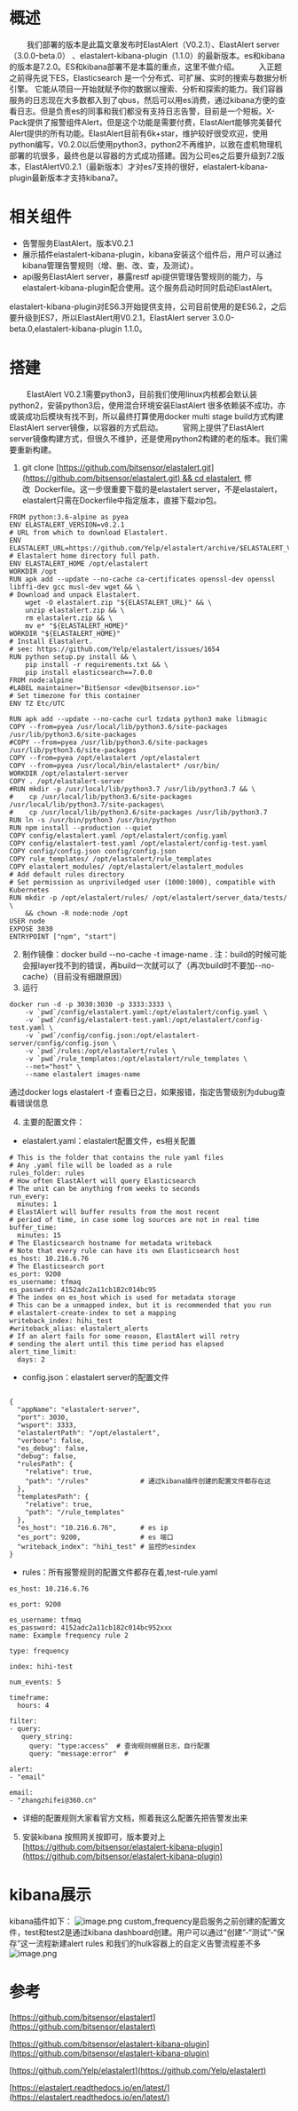 # 概述
&nbsp;&nbsp;&nbsp;&nbsp;&nbsp;&nbsp;&nbsp;&nbsp;我们部署的版本是此篇文章发布时ElastAlert（V0.2.1）、ElastAlert server（3.0.0-beta.0） 、elastalert-kibana-plugin（1.1.0）的最新版本。es和kibana的版本是7.2.0。ES和kibana部署不是本篇的重点，这里不做介绍。
&nbsp;&nbsp;&nbsp;&nbsp;&nbsp;&nbsp;&nbsp;&nbsp;入正题之前得先说下ES，Elasticsearch 是一个分布式、可扩展、实时的搜索与数据分析引擎。 它能从项目一开始就赋予你的数据以搜索、分析和探索的能力。我们容器服务的日志现在大多数都入到了qbus，然后可以用es消费，通过kibana方便的查看日志。但是负责es的同事和我们都没有支持日志告警，目前是一个短板。X-Pack提供了报警组件Alert，但是这个功能是需要付费，ElastAlert能够完美替代Alert提供的所有功能。ElastAlert目前有6k+star，维护较好很受欢迎，使用python编写，V0.2.0以后使用python3，python2不再维护，以致在虚机物理机部署的坑很多，最终也是以容器的方式成功搭建。因为公司es之后要升级到7.2版本，ElastAlertV0.2.1（最新版本）才对es7支持的很好，elastalert-kibana-plugin最新版本才支持kibana7。
# 相关组件
* 告警服务ElastAlert，版本V0.2.1
* 展示插件elastalert-kibana-plugin，kibana安装这个组件后，用户可以通过kibana管理告警规则（增、删、改、查，及测试）。
* api服务ElastAlert  server，暴露restf api提供管理告警规则的能力，与elastalert-kibana-plugin配合使用。这个服务启动时同时启动ElastAlert。

elastalert-kibana-plugin对ES6.3开始提供支持，公司目前使用的是ES6.2，之后要升级到ES7，所以ElastAlert用V0.2.1，ElastAlert  server 3.0.0-beta.0,elastalert-kibana-plugin 1.1.0。
# 搭建
&nbsp;&nbsp;&nbsp;&nbsp;&nbsp;&nbsp;&nbsp;&nbsp;ElastAlert V0.2.1需要python3，目前我们使用linux内核都会默认装python2，安装python3后，使用混合环境安装ElastAlert 很多依赖装不成功，亦或装成功后模块有找不到，所以最终打算使用docker multi stage build方式构建ElastAlert  server镜像，以容器的方式启动。
&nbsp;&nbsp;&nbsp;&nbsp;&nbsp;&nbsp;&nbsp;&nbsp;官网上提供了ElastAlert  server镜像构建方式，但很久不维护，还是使用python2构建的老的版本。我们需要重新构建。
1. git clone [https://github.com/bitsensor/elastalert.git](https://github.com/bitsensor/elastalert.git) && cd elastalert  修改  Dockerfile。这一步很重要下载的是elastalert server，不是elastalert，elastalert只需在Dockerfile中指定版本，直接下载zip包。
```
FROM python:3.6-alpine as pyea
ENV ELASTALERT_VERSION=v0.2.1
# URL from which to download Elastalert.
ENV ELASTALERT_URL=https://github.com/Yelp/elastalert/archive/$ELASTALERT_VERSION.zip
# Elastalert home directory full path.
ENV ELASTALERT_HOME /opt/elastalert
WORKDIR /opt
RUN apk add --update --no-cache ca-certificates openssl-dev openssl libffi-dev gcc musl-dev wget && \
# Download and unpack Elastalert.
    wget -O elastalert.zip "${ELASTALERT_URL}" && \
    unzip elastalert.zip && \
    rm elastalert.zip && \
    mv e* "${ELASTALERT_HOME}"
WORKDIR "${ELASTALERT_HOME}"
# Install Elastalert.
# see: https://github.com/Yelp/elastalert/issues/1654
RUN python setup.py install && \
    pip install -r requirements.txt && \
    pip install elasticsearch==7.0.0
FROM node:alpine
#LABEL maintainer="BitSensor <dev@bitsensor.io>"
# Set timezone for this container
ENV TZ Etc/UTC
 
RUN apk add --update --no-cache curl tzdata python3 make libmagic
COPY --from=pyea /usr/local/lib/python3.6/site-packages /usr/lib/python3.6/site-packages
#COPY --from=pyea /usr/lib/python3.6/site-packages /usr/lib/python3.6/site-packages
COPY --from=pyea /opt/elastalert /opt/elastalert
COPY --from=pyea /usr/local/bin/elastalert* /usr/bin/
WORKDIR /opt/elastalert-server
COPY . /opt/elastalert-server
#RUN mkdir -p /usr/local/lib/python3.7 /usr/lib/python3.7 && \
#    cp /usr/local/lib/python3.6/site-packages /usr/local/lib/python3.7/site-packages\
#    cp /usr/local/lib/python3.6/site-packages /usr/lib/python3.7
RUN ln -s /usr/bin/python3 /usr/bin/python
RUN npm install --production --quiet
COPY config/elastalert.yaml /opt/elastalert/config.yaml
COPY config/elastalert-test.yaml /opt/elastalert/config-test.yaml
COPY config/config.json config/config.json
COPY rule_templates/ /opt/elastalert/rule_templates
COPY elastalert_modules/ /opt/elastalert/elastalert_modules
# Add default rules directory
# Set permission as unpriviledged user (1000:1000), compatible with Kubernetes
RUN mkdir -p /opt/elastalert/rules/ /opt/elastalert/server_data/tests/ \
    && chown -R node:node /opt
USER node
EXPOSE 3030
ENTRYPOINT ["npm", "start"]
```
2. 制作镜像：docker build --no-cache  -t   image-name  .
注：build的时候可能会报layer找不到的错误，再build一次就可以了（再次build时不要加--no-cache）（目前没有细跟原因）
3. 运行
```
docker run -d -p 3030:3030 -p 3333:3333 \
    -v `pwd`/config/elastalert.yaml:/opt/elastalert/config.yaml \
    -v `pwd`/config/elastalert-test.yaml:/opt/elastalert/config-test.yaml \
    -v `pwd`/config/config.json:/opt/elastalert-server/config/config.json \
    -v `pwd`/rules:/opt/elastalert/rules \
    -v `pwd`/rule_templates:/opt/elastalert/rule_templates \
    --net="host" \
    --name elastalert images-name
```
 通过docker logs elastalert -f 查看日之日，如果报错，指定告警级别为dubug查看错误信息
 
4. 主要的配置文件：
* elastalert.yaml：elastalert配置文件，es相关配置
```
# This is the folder that contains the rule yaml files
# Any .yaml file will be loaded as a rule
rules_folder: rules
# How often ElastAlert will query Elasticsearch
# The unit can be anything from weeks to seconds
run_every:
  minutes: 1
# ElastAlert will buffer results from the most recent
# period of time, in case some log sources are not in real time
buffer_time:
  minutes: 15
# The Elasticsearch hostname for metadata writeback
# Note that every rule can have its own Elasticsearch host
es_host: 10.216.6.76
# The Elasticsearch port
es_port: 9200
es_username: tfmaq
es_password: 4152adc2a11cb182c014bc95
# The index on es_host which is used for metadata storage
# This can be a unmapped index, but it is recommended that you run
# elastalert-create-index to set a mapping
writeback_index: hihi_test
#writeback_alias: elastalert_alerts
# If an alert fails for some reason, ElastAlert will retry
# sending the alert until this time period has elapsed
alert_time_limit:
  days: 2
```
* config.json：elastalert server的配置文件
```

{
  "appName": "elastalert-server",
  "port": 3030,
  "wsport": 3333,
  "elastalertPath": "/opt/elastalert",
  "verbose": false,
  "es_debug": false,
  "debug": false,
  "rulesPath": {
    "relative": true,
    "path": "/rules"             # 通过kibana插件创建的配置文件都存在这
  },
  "templatesPath": {
    "relative": true,
    "path": "/rule_templates"
  },
  "es_host": "10.216.6.76",      # es ip
  "es_port": 9200,               # es 端口
  "writeback_index": "hihi_test" # 监控的esindex
}
```
* rules：所有报警规则的配置文件都存在着,test-rule.yaml
```
es_host: 10.216.6.76

es_port: 9200

es_username: tfmaq
es_password: 4152adc2a11cb182c014bc952xxx
name: Example frequency rule 2

type: frequency

index: hihi-test

num_events: 5

timeframe:
  hours: 4

filter:
- query:
   query_string:
     query: "type:access"  # 查询规则根据日志，自行配置
     query: "message:error"  #

alert:
- "email"

email:
- "zhangzhifei@360.cn" 
```
* 详细的配置规则大家看官方文档，照着我这么配置先把告警发出来
5. 安装kibana
按照网关按即可，版本要对上[https://github.com/bitsensor/elastalert-kibana-plugin](https://github.com/bitsensor/elastalert-kibana-plugin)
# kibana展示
kibana插件如下：
![image.png](https://upload-images.jianshu.io/upload_images/14774548-28d28f3c2e2a7876.png?imageMogr2/auto-orient/strip%7CimageView2/2/w/1240)
custom_frequency是启服务之前创建的配置文件，test和test2是通过kibana dashboard创建。用户可以通过“创建”-“测试”-“保存”这一流程新建alert rules 和我们的hulk容器上的自定义告警流程差不多
![image.png](https://upload-images.jianshu.io/upload_images/14774548-ca24e86e65dfb74a.png?imageMogr2/auto-orient/strip%7CimageView2/2/w/1240)
# 参考
[https://github.com/bitsensor/elastalert](https://github.com/bitsensor/elastalert)

[https://github.com/bitsensor/elastalert-kibana-plugin](https://github.com/bitsensor/elastalert-kibana-plugin)

[https://github.com/Yelp/elastalert](https://github.com/Yelp/elastalert)

[https://elastalert.readthedocs.io/en/latest/](https://elastalert.readthedocs.io/en/latest/)


